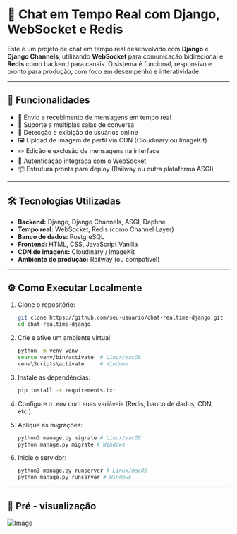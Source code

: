 # 💬 Chat em Tempo Real com Django, WebSocket e Redis

Este é um projeto de chat em tempo real desenvolvido com **Django** e **Django Channels**, utilizando **WebSocket** para comunicação bidirecional e **Redis** como backend para canais. O sistema é funcional, responsivo e pronto para produção, com foco em desempenho e interatividade.

---

## 🚀 Funcionalidades

- 🔄 Envio e recebimento de mensagens em tempo real
- 💬 Suporte a múltiplas salas de conversa
- 👥 Detecção e exibição de usuários online
- 🖼️ Upload de imagem de perfil via CDN (Cloudinary ou ImageKit)
- ✏️ Edição e exclusão de mensagens na interface
- 🔐 Autenticação integrada com o WebSocket
- 📦 Estrutura pronta para deploy (Railway ou outra plataforma ASGI)

---

## 🛠️ Tecnologias Utilizadas

- **Backend:** Django, Django Channels, ASGI, Daphne
- **Tempo real:** WebSocket, Redis (como Channel Layer)
- **Banco de dados:** PostgreSQL
- **Frontend:** HTML, CSS, JavaScript Vanilla
- **CDN de imagens:** Cloudinary / ImageKit
- **Ambiente de produção:** Railway (ou compatível)

---

## ⚙️ Como Executar Localmente

1. Clone o repositório:
   ```bash
   git clone https://github.com/seu-usuario/chat-realtime-django.git
   cd chat-realtime-django

2. Crie e ative um ambiente virtual:
    ```bash
    python -m venv venv
    source venv/bin/activate  # Linux/macOS
    venv\Scripts\activate     # Windows

3. Instale as dependências:
    ```bash
    pip install -r requirements.txt

4. Configure o .env com suas variáveis (Redis, banco de dados, CDN, etc.).

5. Aplique as migrações:
    ```bash
    python3 manage.py migrate # Linux/macOS
    python manage.py migrate # Windows

6. Inicie o servidor:
    ```bash
    python3 manage.py runserver # Linux/macOS
    python manage.py runserver # Windows

---

## 📸 Pré - visualização
![Image](https://github.com/user-attachments/assets/fc7627f4-a307-42e2-8c7f-1206b4cdff33)
